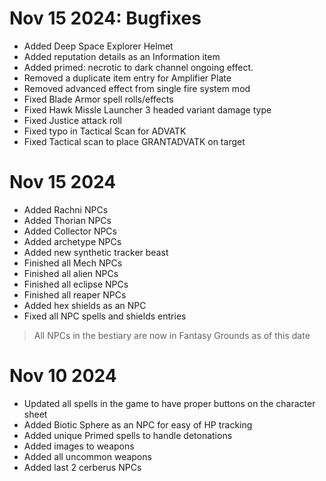# Nov 15 2024: Bugfixes

* Added Deep Space Explorer Helmet
* Added reputation details as an Information item
* Added primed: necrotic to dark channel ongoing effect.
* Removed a duplicate item entry for Amplifier Plate
* Removed advanced effect from single fire system mod
* Fixed Blade Armor spell rolls/effects
* Fixed Hawk Missle Launcher 3 headed variant damage type
* Fixed Justice attack roll
* Fixed typo in Tactical Scan for ADVATK
* Fixed Tactical scan to place GRANTADVATK on target

# Nov 15 2024

* Added Rachni NPCs
* Added Thorian NPCs
* Added Collector NPCs
* Added archetype NPCs
* Added new synthetic tracker beast
* Finished all Mech NPCs
* Finished all alien NPCs
* Finished all eclipse NPCs
* Finished all reaper NPCs
* Added hex shields as an NPC
* Fixed all NPC spells and shields entries

> All NPCs in the bestiary are now in Fantasy Grounds as of this date

# Nov 10 2024

* Updated all spells in the game to have proper buttons on the character sheet
* Added Biotic Sphere as an NPC for easy of HP tracking
* Added unique Primed spells to handle detonations
* Added images to weapons
* Added all uncommon weapons
* Added last 2 cerberus NPCs
